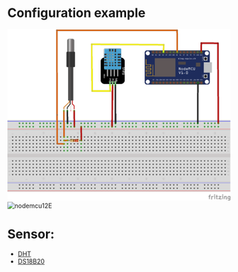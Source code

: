 # Configuration example
<img src="https://github.com/mastroalex/tempcontrol/blob/main/esp8266_sensor_reading/sensor_esp8266_bb.png" alt="example" width="800"/>

<img src="https://i2.wp.com/randomnerdtutorials.com/wp-content/uploads/2019/05/ESP8266-NodeMCU-kit-12-E-pinout-gpio-pin.png?w=817&quality=100&strip=all&ssl=1" alt="nodemcu12E" widht="500">

# Sensor: 
*  [DHT](https://github.com/mastroalex/tempcontrol/tree/main/esp8266_sensor_reading/dht11_test)
*  [DS18B20](https://github.com/mastroalex/tempcontrol/tree/main/esp8266_sensor_reading/ds18b20_test)